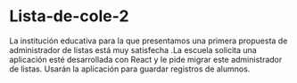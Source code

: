 # Lista-de-cole-2
La institución educativa para la que presentamos una primera propuesta de administrador de listas está muy satisfecha .La escuela solicita una aplicación esté desarrollada con React y le pide migrar este administrador de listas.  Usarán la aplicación para guardar registros de alumnos.
